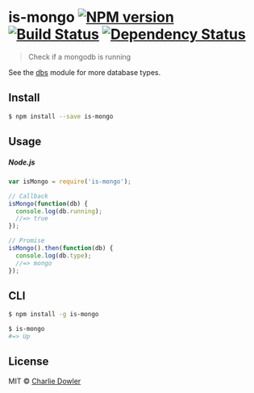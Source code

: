 # is-mongo [![NPM version][npm-image]][npm-url] [![Build Status][travis-image]][travis-url] [![Dependency Status][depstat-image]][depstat-url]

> Check if a mongodb is running

See the [dbs](https://github.com/charliedowler/dbs) module for more database types.


## Install

```sh
$ npm install --save is-mongo
```


## Usage

##### Node.js

```js
var isMongo = require('is-mongo');

// Callback
isMongo(function(db) {
  console.log(db.running);
  //=> true
});

// Promise
isMongo().then(function(db) {
  console.log(db.type);
  //=> mongo
});
```


## CLI

```sh
$ npm install -g is-mongo
```

```sh
$ is-mongo
#=> Up
```


## License

MIT © [Charlie Dowler](http://charliedowler.com)

[npm-url]: https://npmjs.org/package/is-mongo
[npm-image]: https://badge.fury.io/js/is-mongo.png

[travis-url]: http://travis-ci.org/charliedowler/is-mongo
[travis-image]: https://secure.travis-ci.org/charliedowler/is-mongo.png?branch=master

[depstat-url]: https://david-dm.org/charliedowler/is-mongo
[depstat-image]: https://david-dm.org/charliedowler/is-mongo.png